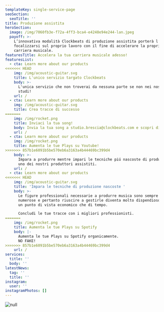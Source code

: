 ```yaml
---
templateKey: single-service-page
seoSection:
  seoTitle: ''
title: Produzione assistita
heroSection:
  image: /img/7060fb3e-f72a-4ff3-bca4-e4248e94e244-lan.jpeg
  payoff: >-
    L’innovativa modalità Clockbeats di produzione assistita porterà l’artista a
    focalizzarsi sul proprio lavoro con il fine di accelerare la propria
    carriera musicale. 
featuresTitle: Accelera la tua carriera musicale adesso!
featuresList:
  - cta: Learn more about our products
<<<<<<< HEAD
    img: /img/acoustic-guitar.svg
    title: L'unico servizio targato Clockbeats
    body: >-
      L'unica servizio che non troverai da nessuna parte se non nei nostri
      studi!
    url: /
  - cta: Learn more about our products
    img: /img/acoustic-guitar.svg
    title: Crea tracce di successo
=======
    img: /img/rocket.png
    title: Inviaci la tua song!
    body: Invia la tua song a studio.brescia@clockbeats.com e scopri di piú!
    url: /
  - cta: Learn more about our products
    img: /img/rocket.png
    title: Aumenta le tue Plays su Youtube!
>>>>>>> 857b1e6091b5be570eb6a3163a4b44469bc399d4
    body: >-
      Impara a produrre mentre impari le tecniche piú nascoste di produzione con
      uno dei nostri produttori assistiti.
    url: /
  - cta: Learn more about our products
<<<<<<< HEAD
    img: /img/acoustic-guitar.svg
    title: 'Impara le tecniche di produzione nascoste '
    body: >-
      Le figure professionali necessarie a produrre musica sono sempre più
      numerose e pertanto riuscire a gestirle diventa molto dispendioso sia da
      un punto di vista economico che di tempo.

      Concludi le tue tracce con i migliori professionisti.
=======
    img: /img/rocket.png
    title: Aumenta le tue Plays su Spotify
    body: |-
      Aumenta le tue Plays su Spotify organicamente. 
      NO FAKE!
>>>>>>> 857b1e6091b5be570eb6a3163a4b44469bc399d4
    url: /
services:
  title: ''
  body: ''
latestNews:
  tag: ''
  title: ''
instagram:
  user: ''
instagramPhotos: []
---
```

![null](/img/15133-squashed.jpg)
